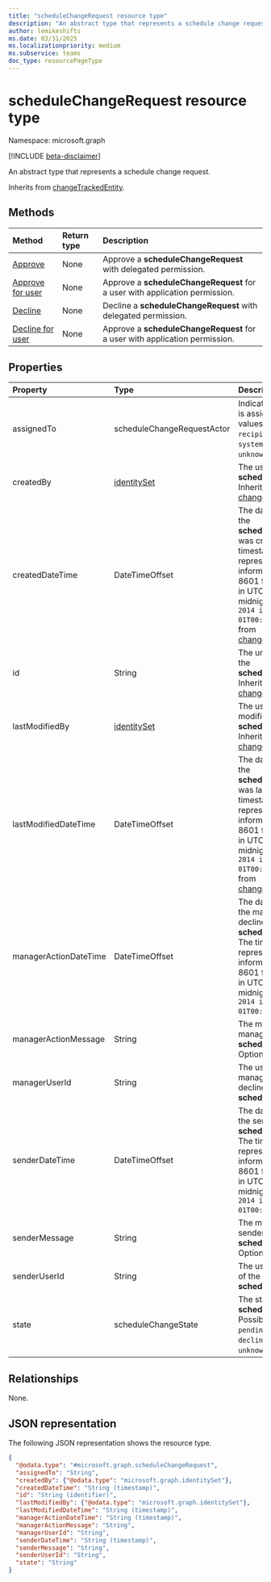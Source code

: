 ```yaml
---
title: "scheduleChangeRequest resource type"
description: "An abstract type that represents a schedule change request."
author: lemikeshifts
ms.date: 03/31/2025
ms.localizationpriority: medium
ms.subservice: teams
doc_type: resourcePageType
---
```


# scheduleChangeRequest resource type

Namespace: microsoft.graph

[!INCLUDE [beta-disclaimer](../../includes/beta-disclaimer.md)]

An abstract type that represents a schedule change request.

Inherits from [changeTrackedEntity](changetrackedentity.md).

## Methods
|Method|Return type|Description|
|:---|:---|:---|
|[Approve](../api/schedulechangerequest-approve.md)|None|Approve a **scheduleChangeRequest** with delegated permission.|
|[Approve for user](../api/schedulechangerequest-approveforuser.md)|None|Approve a **scheduleChangeRequest** for a user with application permission.|
|[Decline](../api/schedulechangerequest-decline.md)|None|Decline a **scheduleChangeRequest** with delegated permission.|
|[Decline for user](../api/schedulechangerequest-declineforuser.md)|None|Approve a **scheduleChangeRequest** for a user with application permission.|

## Properties
|Property|Type|Description|
|:---|:---|:---|
|assignedTo|scheduleChangeRequestActor|Indicates who the request is assigned to. Possible values are: `sender`, `recipient`, `manager`, `system`, `unknownFutureValue`.|
|createdBy|[identitySet](../resources/identityset.md)|The user who created the **scheduleChangeRequest**. Inherited from [changeTrackedEntity](changetrackedentity.md).|
|createdDateTime|DateTimeOffset|The date and time when the **scheduleChangeRequest** was created. The timestamp type represents date and time information using ISO 8601 format and is always in UTC. For example, midnight UTC on `Jan 1, 2014 is 2014-01-01T00:00:00Z`. Inherited from [changeTrackedEntity](changetrackedentity.md).|
|id|String|The unique identifier for the **scheduleChangeRequest**. Inherited from [changeTrackedEntity](changetrackedentity.md).|
|lastModifiedBy|[identitySet](../resources/identityset.md)|The user who last modified the **scheduleChangeRequest**. Inherited from [changeTrackedEntity](changetrackedentity.md).|
|lastModifiedDateTime|DateTimeOffset|The date and time when the **scheduleChangeRequest** was last modified. The timestamp type represents date and time information using ISO 8601 format and is always in UTC. For example, midnight UTC on `Jan 1, 2014 is 2014-01-01T00:00:00Z`. Inherited from [changeTrackedEntity](changetrackedentity.md).|
|managerActionDateTime|DateTimeOffset|The date and time when the manager approved or declined the **scheduleChangeRequest**. The timestamp type represents date and time information using ISO 8601 format and is always in UTC. For example, midnight UTC on `Jan 1, 2014 is 2014-01-01T00:00:00Z`.|
|managerActionMessage|String|The message sent by the manager regarding the **scheduleChangeRequest**. Optional.|
|managerUserId|String|The user ID of the manager who approved or declined the **scheduleChangeRequest**.|
|senderDateTime|DateTimeOffset|The date and time when the sender sent the **scheduleChangeRequest**. The timestamp type represents date and time information using ISO 8601 format and is always in UTC. For example, midnight UTC on `Jan 1, 2014 is 2014-01-01T00:00:00Z`.|
|senderMessage|String|The message sent by the sender of the **scheduleChangeRequest**. Optional.|
|senderUserId|String|The user ID of the sender of the **scheduleChangeRequest**.|
|state|scheduleChangeState|The state of the **scheduleChangeRequest**. Possible values are: `pending`, `approved`, `declined`, `unknownFutureValue`.|

## Relationships
None.

## JSON representation
The following JSON representation shows the resource type.
<!-- {
  "blockType": "resource",
  "keyProperty": "id",
  "@odata.type": "microsoft.graph.scheduleChangeRequest",
  "baseType": "microsoft.graph.changeTrackedEntity",
  "openType": false
}
-->
``` json
{
  "@odata.type": "#microsoft.graph.scheduleChangeRequest",
  "assignedTo": "String",
  "createdBy": {"@odata.type": "microsoft.graph.identitySet"},
  "createdDateTime": "String (timestamp)",
  "id": "String (identifier)",
  "lastModifiedBy": {"@odata.type": "microsoft.graph.identitySet"},
  "lastModifiedDateTime": "String (timestamp)",
  "managerActionDateTime": "String (timestamp)",
  "managerActionMessage": "String",
  "managerUserId": "String",
  "senderDateTime": "String (timestamp)",
  "senderMessage": "String",
  "senderUserId": "String",
  "state": "String"
}
```